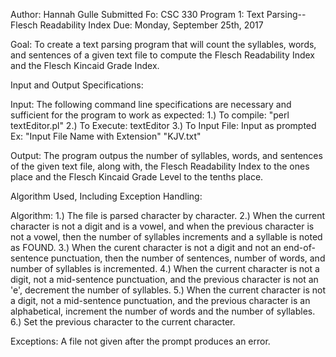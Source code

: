 Author: Hannah Gulle
Submitted Fo: CSC 330 Program 1: Text Parsing--Flesch Readability Index
Due: Monday, September 25th, 2017

Goal:
To create a text parsing program that will count the syllables, words, and
sentences of a given text file to compute the Flesch Readability Index and
the Flesch Kincaid Grade Index.

Input and Output Specifications:

Input:
The following command line specifications are necessary and sufficient for the
program to work as expected:
    1.) To compile: "perl textEditor.pl"
    2.) To Execute: textEditor
    3.) To Input File: Input as prompted
        Ex: "Input File Name with Extension"
            "KJV.txt"

Output:
The program outpus the number of syllables, words, and sentences of the given
text file, along with, the Flesch Readability Index to the ones place and the
Flesch Kincaid Grade Level to the tenths place.

Algorithm Used, Including Exception Handling:

Algorithm:
1.) The file is parsed character by character.
2.) When the current character is not a digit and is a vowel, and when the 
previous character is not a vowel, then the number of syllables increments and
a syllable is noted as FOUND.
3.) When the curent character is not a digit and not an end-of-sentence
punctuation, then the number of sentences, number of words, and number of
syllables is incremented.
4.) When the current character is not a digit, not a mid-sentence punctuation,
and the previous character is not an 'e', decrement the number of syllables.
5.) When the current character is not a digit, not a mid-sentence punctuation,
and the previous character is an alphabetical, increment the number of words
and the number of syllables.
6.) Set the previous character to the current character.

Exceptions:
A file not given after the prompt produces an error.